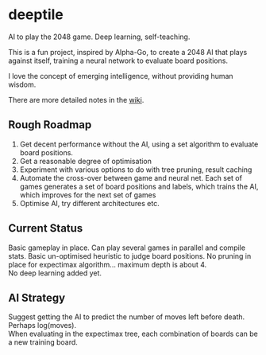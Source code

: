 # deeptile
AI to play the 2048 game. Deep learning, self-teaching. 

This is a fun project, inspired by Alpha-Go, to create a 2048 AI that plays against itself, training a neural network to evaluate board positions.

I love the concept of emerging intelligence, without providing human wisdom.

There are more detailed notes in the [wiki](https://github.com/cookish/deeptile/wiki).

## Rough Roadmap

1. Get decent performance without the AI, using a set algorithm to evaluate board positions.
1. Get a reasonable degree of optimisation
1. Experiment with various options to do with tree pruning, result caching
1. Automate the cross-over between game and neural net. Each set of games generates a set of board positions and labels, which trains the AI, which improves for the next set of games
1. Optimise AI, try different architectures etc.

## Current Status
Basic gameplay in place. Can play several games in parallel and compile stats. Basic un-optimised heuristic to judge board positions. No pruning in place for expectimax algorithm... maximum depth is about 4.  
No deep learning added yet.

## AI Strategy

Suggest getting the AI to predict the number of moves left before death. Perhaps log(moves).  
When evaluating in the expectimax tree, each combination of boards can be a new training board.
